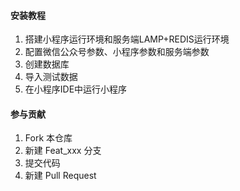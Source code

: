 
#### 安装教程

1.  搭建小程序运行环境和服务端LAMP+REDIS运行环境
2.  配置微信公众号参数、小程序参数和服务端参数
3.  创建数据库
4.  导入测试数据
5.  在小程序IDE中运行小程序


#### 参与贡献

1.  Fork 本仓库
2.  新建 Feat_xxx 分支
3.  提交代码
4.  新建 Pull Request

